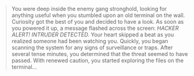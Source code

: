 > You were deep inside the enemy gang stronghold, looking for anything useful when you stumbled upon an old terminal on the wall. Curiosity got the best of you and decided to have a look. As soon as you powered it up, a message flashed across the screen:
> *HACKER ALERT! INTRUDER DETECTED.*
> Your heart skipped a beat as you realized someone had been watching you. Quickly, you began scanning the system for any signs of surveillance or traps. After several tense minutes, you determined that the threat seemed to have passed. With renewed caution, you started exploring the files on the terminal...
